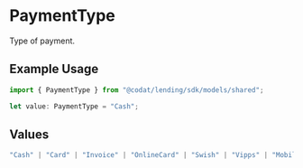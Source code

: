 # PaymentType

Type of payment.

## Example Usage

```typescript
import { PaymentType } from "@codat/lending/sdk/models/shared";

let value: PaymentType = "Cash";
```

## Values

```typescript
"Cash" | "Card" | "Invoice" | "OnlineCard" | "Swish" | "Vipps" | "Mobile" | "StoreCredit" | "Paypal" | "Custom" | "Prepaid" | "Unknown"
```